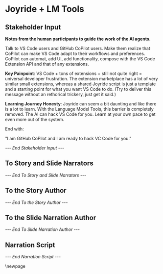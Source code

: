 # Joyride + LM Tools

## Stakeholder Input

**Notes from the human participants to guide the work of the AI agents.**

Talk to VS Code users and GitHub CoPilot users. Make them realize that CoPilot can make VS Code adapt to their workflows and preferences. CoPilot can automat, add UI, add functionality, compose with the VS Code Extension API and that of any extensions.

**Key Painpoint**: VS Code + tons of extensions + still not quite right = universal developer frustration. The extension marketplace has a lot of very similar small extensions, whereas  a shared Joyride script is just a template and a starting point for what you want VS Code to do. (Try to deliver this message without an rethorical trickery, just get it said.)

**Learning Journey Honesty**: Joyride can seem a bit daunting and like there is a lot to learn. With the Language Model Tools, this barrier is completely removed. The AI can hack VS Code for you. Learn at your own pace to get even more out of the system.

End with:

"I am GitHub CoPilot and I am ready to hack VC Code for you."

*--- End Stakeholder Input ---*

## To Story and Slide Narrators

*--- End To Story and Slide Narrators ---*

## To the Story Author

*--- End To the Story Author ---*

## To the Slide Narration Author

*--- End To Slide Narration Author ---*

## Narration Script

*--- End Narration Script ---*


\newpage